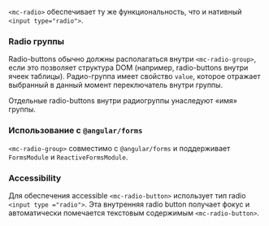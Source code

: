 `<mc-radio>` обеспечивает ту же функциональность, что и нативный `<input type="radio">`.

<!-- example(radio-overview) -->

### Radio группы
Radio-buttons обычно должны располагаться внутри `<mc-radio-group>`, если это позволяет структура DOM
(например, radio-buttons внутри ячеек таблицы). Радио-группа имеет
свойство `value`, которое отражает выбранный в данный момент переключатель внутри группы.

Отдельные radio-buttons внутри радиогруппы унаследуют «имя» группы.


### Использование с `@angular/forms`
`<mc-radio-group>` совместимо с `@angular/forms` и поддерживает `FormsModule`
и `ReactiveFormsModule`.

### Accessibility

Для обеспечения accessible `<mc-radio-button>` использует тип radio `<input type ="radio">`.
Эта внутренняя radio button получает фокус и автоматически помечается текстовым содержимым
`<mc-radio-button>`.